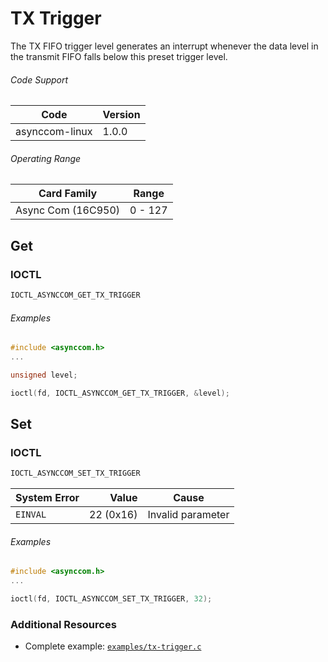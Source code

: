 # TX Trigger

The TX FIFO trigger level generates an interrupt whenever the data level in the transmit FIFO falls below this preset trigger level.

###### Code Support
| Code | Version |
| ---- | ------- |
| asynccom-linux | 1.0.0 |

###### Operating Range
| Card Family | Range |
| ----------- | ----- |
| Async Com (16C950) | 0 - 127 |


## Get
### IOCTL
```c
IOCTL_ASYNCCOM_GET_TX_TRIGGER
```

###### Examples
```c
#include <asynccom.h>
...

unsigned level;

ioctl(fd, IOCTL_ASYNCCOM_GET_TX_TRIGGER, &level);
```

## Set
### IOCTL
```c
IOCTL_ASYNCCOM_SET_TX_TRIGGER
```

| System Error | Value | Cause |
| ------------ | -----:| ----- |
| `EINVAL` | 22 (0x16) | Invalid parameter |

###### Examples
```c
#include <asynccom.h>
...

ioctl(fd, IOCTL_ASYNCCOM_SET_TX_TRIGGER, 32);
```

### Additional Resources
- Complete example: [`examples/tx-trigger.c`](../examples/tx-trigger.c)
